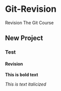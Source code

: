 # Git-Revision

Revision The Git Course

## New Project

### Test

#### Revision

**This is bold text**

_This is text italicized_
